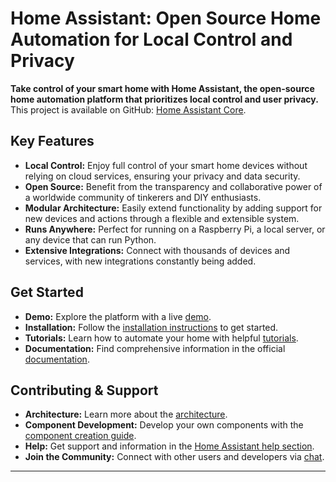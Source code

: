# Home Assistant: Open Source Home Automation for Local Control and Privacy

**Take control of your smart home with Home Assistant, the open-source home automation platform that prioritizes local control and user privacy.** This project is available on GitHub: [Home Assistant Core](https://github.com/home-assistant/core).

## Key Features

*   **Local Control:** Enjoy full control of your smart home devices without relying on cloud services, ensuring your privacy and data security.
*   **Open Source:** Benefit from the transparency and collaborative power of a worldwide community of tinkerers and DIY enthusiasts.
*   **Modular Architecture:** Easily extend functionality by adding support for new devices and actions through a flexible and extensible system.
*   **Runs Anywhere:** Perfect for running on a Raspberry Pi, a local server, or any device that can run Python.
*   **Extensive Integrations:** Connect with thousands of devices and services, with new integrations constantly being added.

## Get Started

*   **Demo:** Explore the platform with a live [demo](https://demo.home-assistant.io).
*   **Installation:** Follow the [installation instructions](https://home-assistant.io/getting-started/) to get started.
*   **Tutorials:** Learn how to automate your home with helpful [tutorials](https://home-assistant.io/getting-started/automation/).
*   **Documentation:** Find comprehensive information in the official [documentation](https://home-assistant.io/docs/).

## Contributing & Support

*   **Architecture:** Learn more about the [architecture](https://developers.home-assistant.io/docs/architecture_index/).
*   **Component Development:** Develop your own components with the [component creation guide](https://developers.home-assistant.io/docs/creating_component_index/).
*   **Help:** Get support and information in the [Home Assistant help section](https://home-assistant.io/help/).
*   **Join the Community:**  Connect with other users and developers via [chat](https://www.home-assistant.io/join-chat/).

---